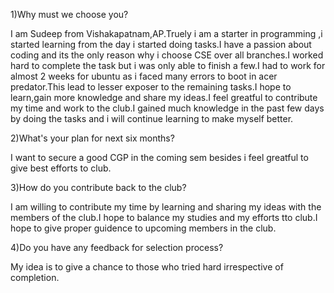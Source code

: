 1)Why must we choose you?

I am Sudeep from Vishakapatnam,AP.Truely i am a starter in programming ,i started learning from the day i started doing tasks.I have a passion about coding and its the only reason why i choose CSE over all branches.I worked hard to complete the task but i was only able to finish a few.I had to work for almost 2 weeks for ubuntu as i faced many errors to boot in acer predator.This lead to lesser exposer to the remaining tasks.I hope to learn,gain more knowledge and share my ideas.I feel greatful to contribute my time and work to the club.I gained much knowledge in the past few days by doing the tasks and i will continue learning to make myself better.  
  


2)What's your plan for next six months?

I want to secure a good CGP in the coming sem besides i feel greatful to give best efforts to club.



3)How do you contribute back to the club?

I am willing to contribute my time by learning and sharing my ideas with the members of the club.I hope to balance my studies and my efforts tto club.I hope to give proper guidence to upcoming members in the club. 



4)Do you have any feedback for selection process?

My idea is to give a chance to those who tried hard irrespective of completion.
